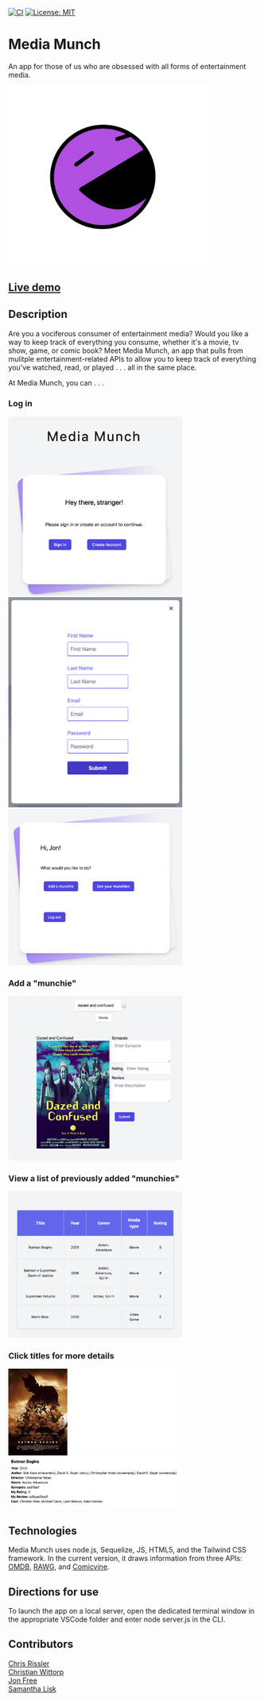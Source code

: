 
[![CI](https://github.com/chrisrisseler/project2/actions/workflows/main.yml/badge.svg)](https://github.com/chrisrisseler/project2/actions/workflows/main.yml)
[![License: MIT](https://img.shields.io/badge/License-MIT-yellow.svg)](https://opensource.org/licenses/MIT)

Media Munch 
============

An app for those of us who are obsessed with all forms of entertainment media. 

<img src="public/assets/images/Munchie.png" width="400">   



## [Live demo](https://media-munch.herokuapp.com/)


## Description
Are you a vociferous consumer of entertainment media? Would you like a way to keep track of everything you consume, whether it's a movie, tv show, game, or comic book? Meet Media Munch, an app that pulls from mulitple entertainment-related APIs to allow you to keep track of everything you've watched, read, or played . . . all in the same place. 

At Media Munch, you can . . .

### Log in 

<img src="public/assets/images/screenshot1.png" width="350">


<img src="public/assets/images/screenshot2.png" width="350">


<img src="public/assets/images/screenshot3.png" width="350">

### Add a "munchie" 

<img src="public/assets/images/screenshot4.png" width="350">


### View a list of previously added "munchies"

<img src="public/assets/images/screenshot5.png" width="350">


### Click titles for more details 

<img src="public/assets/images/screenshot6.png" width="350">



## Technologies
Media Munch uses node.js, Sequelize, JS, HTML5, and the Tailwind CSS framework. In the current version, it draws information from three APIs: [OMDB](http://omdbapi.com/), [RAWG](https://api.rawg.io/docs/), and [Comicvine](https://comicvine.gamespot.com/). 


## Directions for use
To launch the app on a local server, open the dedicated terminal window in the appropriate VSCode folder and enter node server.js in the CLI. 


## Contributors
[Chris Rissler](https://github.com/chrisrisseler)<br> 
[Christian Wittorp](https://github.com/cwwittor)<br>
[Jon Free](https://github.com/freejonm)<br> 
[Samantha Lisk](https://github.com/smlisk0630)<br>




